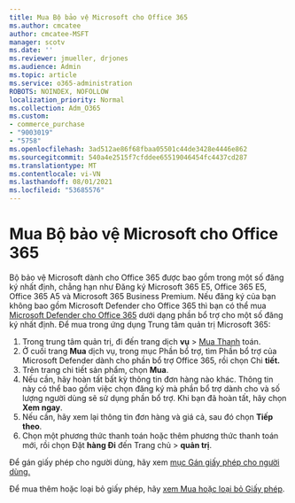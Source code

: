 ```yaml
---
title: Mua Bộ bảo vệ Microsoft cho Office 365
ms.author: cmcatee
author: cmcatee-MSFT
manager: scotv
ms.date: ''
ms.reviewer: jmueller, drjones
ms.audience: Admin
ms.topic: article
ms.service: o365-administration
ROBOTS: NOINDEX, NOFOLLOW
localization_priority: Normal
ms.collection: Adm_O365
ms.custom:
- commerce_purchase
- "9003019"
- "5758"
ms.openlocfilehash: 3ad512ae86f68fbaa05501c44de3428e4446e862
ms.sourcegitcommit: 540a4e2515f7cfddee65519046454fc4437cd287
ms.translationtype: MT
ms.contentlocale: vi-VN
ms.lasthandoff: 08/01/2021
ms.locfileid: "53685576"
---
```

# <a name="purchase-microsoft-defender-for-office-365"></a>Mua Bộ bảo vệ Microsoft cho Office 365

Bộ bảo vệ Microsoft dành cho Office 365 được bao gồm trong một số đăng ký nhất định, chẳng hạn như Đăng ký Microsoft 365 E5, Office 365 E5, Office 365 A5 và Microsoft 365 Business Premium. Nếu đăng ký của bạn không bao gồm Microsoft Defender cho Office 365 thì bạn có thể mua [Microsoft Defender cho Office 365](/microsoft-365/security/office-365-security/office-365-atp) dưới dạng phần bổ trợ cho một số đăng ký nhất định. Để mua trong ứng dụng Trung tâm quản trị Microsoft 365:

1. Trong trung tâm quản trị, đi đến trang dịch **vụ**  >  [Mua Thanh](https://go.microsoft.com/fwlink/p/?linkid=868433) toán.
2. Ở cuối trang **Mua** dịch vụ, trong mục Phần bổ trợ, tìm Phần bổ trợ của Microsoft Defender dành cho phần bổ trợ Office 365, rồi chọn Chi **tiết.** 
3. Trên trang chi tiết sản phẩm, chọn **Mua**.
4. Nếu cần, hãy hoàn tất bất kỳ thông tin đơn hàng nào khác. Thông tin này có thể bao gồm việc chọn đăng ký mà phần bổ trợ dành cho và số lượng người dùng sẽ sử dụng phần bổ trợ. Khi bạn đã hoàn tất, hãy chọn **Xem ngay**.
5. Nếu cần, hãy xem lại thông tin đơn hàng và giá cả, sau đó chọn **Tiếp theo**.
6. Chọn một phương thức thanh toán hoặc thêm phương thức thanh toán mới, rồi chọn Đặt **hàng Đi** đến Trang chủ  >  **quản trị**.

Để gán giấy phép cho người dùng, hãy xem [mục Gán giấy phép cho người dùng.](/microsoft-365/admin/manage/assign-licenses-to-users)

Để mua thêm hoặc loại bỏ giấy phép, hãy [xem Mua hoặc loại bỏ Giấy phép](/microsoft-365/commerce/licenses/buy-licenses#buy-or-remove-licenses-for-your-business-subscription).